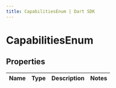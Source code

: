 ```yaml
---
title: CapabilitiesEnum | Dart SDK
---
```


# CapabilitiesEnum

## Properties
Name | Type | Description | Notes
------------ | ------------- | ------------- | -------------


